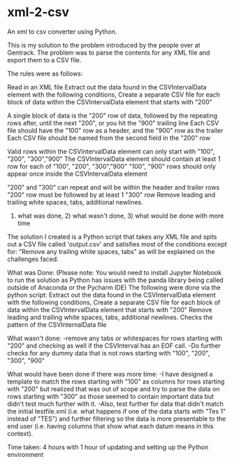 # xml-2-csv
An xml to csv converter using Python.

This is my solution to the problem introduced by the people over at Gentrack. The problem was to parse the contents for any XML file and export them to a CSV file.

The rules were as follows:

Read in an XML file
Extract out the data found in the CSVIntervalData element with the following conditions,
Create a separate CSV file for each block of data within the CSVIntervalData element that starts with "200"

A single block of data is the "200" row of data, followed by the repeating rows after, until the next "200", or you hit the "900" trailing line
Each CSV file should have the "100" row as a header, and the "900" row as the trailer
Each CSV file should be named from the second field in the "200" row

Valid rows within the CSVIntervalData element can only start with "100", "200", "300","900"
The CSVIntervalData element should contain at least 1 row for each of "100", "200", "300","900"
"100", "900" rows should only appear once inside the CSVIntervalData element

"200" and "300" can repeat and will be within the header and trailer rows 
"200" row must be followed by at least 1 "300" row
Remove leading and trailing white spaces, tabs, additional newlines.

1) what was done, 2) what wasn't done, 3) what would be done with more time

The solution I created is a Python script that takes any XML file and spits out a CSV file called 'output.csv' and satisfies most of the conditions except for:
"Remove any trailing white spaces, tabs" as will be explained on the challenges faced.

What was Done: (Please note: You would need to install Jupyter Notebook to run the solution as Python has issues with the panda library being called outside of Anaconda or the Pycharm IDE)
The following were done via the python script:
Extract out the data found in the CSVIntervalData element with the following conditions,
Create a separate CSV file for each block of data within the CSVIntervalData element that starts with "200"
Remove leading and trailing white spaces, tabs, additional newlines.
Checks the pattern of the CSVInternalData file

What wasn't done:
-remove any tabs or whitespaces for rows starting with "200" and checking as well if the CSVInterval has an EOF call.
-Do further checks for any dummy data that is not rows starting with "100", "200", "300", "900"

What would have been done if there was more time:
-I have designed a template to match the rows starting with "100" as columns for rows starting with "200" but realized that was out of scope and try to parse the data on rows starting with "300" as those seemed to contain important data but didn't test much further with it.
-Also, test further for data that didn't match the initial testfile.xml (i.e. what happens if one of the data starts with "Tes 1" instead of "TES") and further filtering so the data is more presentable to the end user (i.e. having columns that show what each datum means in this context).

Time taken: 4 hours with 1 hour of updating and setting up the Python environment
